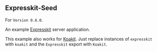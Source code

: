 Expresskit-Seed
---------------

For `Version 0.6.0`.

An example [Expresskit](https://github.com/iamchairs/expresskit) server application.

This example also works for [Koakit](https://github.com/iamchairs/koakit). Just
replace instances of `expresskit` with `koakit` and the `Expresskit` export with
`Koakit`.